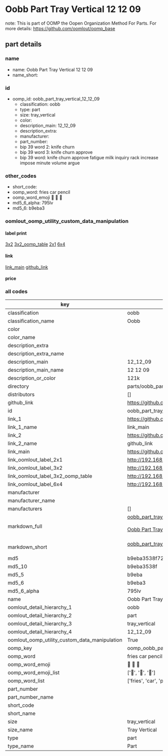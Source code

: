 # Oobb Part Tray Vertical 12 12 09  

note: This is part of OOMP the Oopen Organization Method For Parts. For more details: https://github.com/oomlout/oomp_base

##  part details





### name
* name: Oobb Part Tray Vertical 12 12 09
* name_short: 
### id
* oomp_id: oobb_part_tray_vertical_12_12_09
  * classification: oobb
  * type: part
  * size: tray_vertical
  * color: 
  * description_main: 12_12_09
  * description_extra: 
  * manufacturer: 
  * part_number: 
  * bip 39 word 2: knife churn
  * bip 39 word 3: knife churn approve
  * bip 39 word: knife churn approve fatigue milk inquiry rack increase impose minute volume argue

### other_codes
* short_code: 
* oomp_word: fries car pencil
* oomp_word_emoji :fries: :car: :pencil:
* md5_6_alpha: 795lv
* md5_6: b9eba3






### oomlout_oomp_utility_custom_data_manipulation
#### label print
[3x2](http://192.168.1.245:1112/?label=oomp%20795lv)
[3x2_oomp_table](http://192.168.1.107:1112/?label=oomp%20795lv)
[2x1](http://192.168.1.242:1112/?label=oomp%20795lv)
[6x4](http://192.168.1.55:1112/?label=oomp%20795lv)    

#### link

[link_main](https://github.com/oomlout/oomlout_oomp_current_version_messy/tree/main/parts/oobb_part_tray_vertical_12_12_09) [github_link](https://github.com/oomlout/oomlout_oomp_part_src/tree/main/parts/oobb_part_tray_vertical_12_12_09)                             

#### price







### all codes 
| key | value |  
| --- | --- |  
| classification | oobb |  
| classification_name | Oobb |  
| color |  |  
| color_name |  |  
| description_extra |  |  
| description_extra_name |  |  
| description_main | 12_12_09 |  
| description_main_name | 12 12 09 |  
| description_or_color | 121k |  
| directory | parts/oobb_part_tray_vertical_12_12_09 |  
| distributors | [] |  
| github_link | https://github.com/oomlout/oomlout_oomp_part_src/tree/main/parts/oobb_part_tray_vertical_12_12_09 |  
| id | oobb_part_tray_vertical_12_12_09 |  
| link_1 | https://github.com/oomlout/oomlout_oomp_current_version_messy/tree/main/parts/oobb_part_tray_vertical_12_12_09 |  
| link_1_name | link_main |  
| link_2 | https://github.com/oomlout/oomlout_oomp_part_src/tree/main/parts/oobb_part_tray_vertical_12_12_09 |  
| link_2_name | github_link |  
| link_main | https://github.com/oomlout/oomlout_oomp_current_version_messy/tree/main/parts/oobb_part_tray_vertical_12_12_09 |  
| link_oomlout_label_2x1 | http://192.168.1.242:1112/?label=oomp%20795lv |  
| link_oomlout_label_3x2 | http://192.168.1.245:1112/?label=oomp%20795lv |  
| link_oomlout_label_3x2_oomp_table | http://192.168.1.107:1112/?label=oomp%20795lv |  
| link_oomlout_label_6x4 | http://192.168.1.55:1112/?label=oomp%20795lv |  
| manufacturer |  |  
| manufacturer_name |  |  
| manufacturers | [] |  
| markdown_full | [oobb_part_tray_vertical_12_12_09](https://github.com/oomlout/oomlout_oomp_current_version_messy/tree/main/parts/oobb_part_tray_vertical_12_12_09)<br>[](https://github.com/oomlout/oomlout_oomp_current_version_messy/tree/main/parts/oobb_part_tray_vertical_12_12_09)<br>[Oobb Part Tray Vertical 12 12 09](https://github.com/oomlout/oomlout_oomp_current_version_messy/tree/main/parts/oobb_part_tray_vertical_12_12_09)<br><br> |  
| markdown_short | [oobb_part_tray_vertical_12_12_09](https://github.com/oomlout/oomlout_oomp_current_version_messy/tree/main/parts/oobb_part_tray_vertical_12_12_09)<br><br> |  
| md5 | b9eba3538f72b611d346453c158a33dd |  
| md5_10 | b9eba3538f |  
| md5_5 | b9eba |  
| md5_6 | b9eba3 |  
| md5_6_alpha | 795lv |  
| name | Oobb Part Tray Vertical 12 12 09 |  
| oomlout_detail_hierarchy_1 | oobb |  
| oomlout_detail_hierarchy_2 | part |  
| oomlout_detail_hierarchy_3 | tray_vertical |  
| oomlout_detail_hierarchy_4 | 12_12_09 |  
| oomlout_oomp_utility_custom_data_manipulation | True |  
| oomp_key | oomp_oobb_part_tray_vertical_12_12_09 |  
| oomp_word | fries car pencil |  
| oomp_word_emoji | :fries: :car: :pencil: |  
| oomp_word_emoji_list | [':fries:', ':car:', ':pencil:'] |  
| oomp_word_list | ['fries', 'car', 'pencil'] |  
| part_number |  |  
| part_number_name |  |  
| short_code |  |  
| short_name |  |  
| size | tray_vertical |  
| size_name | Tray Vertical |  
| type | part |  
| type_name | Part |  
